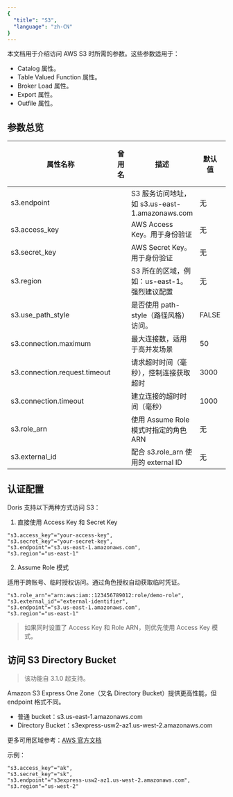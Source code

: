 ```yaml
---
{
  "title": "S3",
  "language": "zh-CN"
}
---
```


本文档用于介绍访问 AWS S3 时所需的参数。这些参数适用于：

- Catalog 属性。
- Table Valued Function 属性。
- Broker Load 属性。
- Export 属性。
- Outfile 属性。

## 参数总览

| 属性名称                     | 曾用名 | 描述                                      | 默认值 | 是否必须 |
|------------------------------|--------|-------------------------------------------|--------|----------|
| s3.endpoint                  |        | S3 服务访问地址，如 s3.us-east-1.amazonaws.com | 无     | 否       |
| s3.access_key                |        | AWS Access Key。用于身份验证              | 无     | 否       |
| s3.secret_key                |        | AWS Secret Key。用于身份验证              | 无     | 否       |
| s3.region                    |        | S3 所在的区域，例如：us-east-1。强烈建议配置 | 无     | 是       |
| s3.use_path_style            |        | 是否使用 path-style（路径风格）访问。     | FALSE  | 否       |
| s3.connection.maximum        |        | 最大连接数，适用于高并发场景              | 50     | 否       |
| s3.connection.request.timeout|        | 请求超时时间（毫秒），控制连接获取超时    | 3000   | 否       |
| s3.connection.timeout        |        | 建立连接的超时时间（毫秒）                | 1000   | 否       |
| s3.role_arn                  |        | 使用 Assume Role 模式时指定的角色 ARN     | 无     | 否       |
| s3.external_id               |        | 配合 s3.role_arn 使用的 external ID       | 无     | 否       |

## 认证配置

Doris 支持以下两种方式访问 S3：

1. 直接使用 Access Key 和 Secret Key

  ```properties
  "s3.access_key"="your-access-key",
  "s3.secret_key"="your-secret-key",
  "s3.endpoint"="s3.us-east-1.amazonaws.com",
  "s3.region"="us-east-1"
  ```

2. Assume Role 模式

  适用于跨账号、临时授权访问。通过角色授权自动获取临时凭证。

  ```properties
  "s3.role_arn"="arn:aws:iam::123456789012:role/demo-role",
  "s3.external_id"="external-identifier",
  "s3.endpoint"="s3.us-east-1.amazonaws.com",
  "s3.region"="us-east-1"
  ```

> 如果同时设置了 Access Key 和 Role ARN，则优先使用 Access Key 模式。

## 访问 S3 Directory Bucket

> 该功能自 3.1.0 起支持。

Amazon S3 Express One Zone（又名 Directory Bucket）提供更高性能，但 endpoint 格式不同。

* 普通 bucket：s3.us-east-1.amazonaws.com
* Directory Bucket：s3express-usw2-az1.us-west-2.amazonaws.com

更多可用区域参考：[AWS 官方文档](https://docs.aws.amazon.com/AmazonS3/latest/userguide/s3-express-Regions-and-Zones.html)

示例：

```properties
"s3.access_key"="ak",
"s3.secret_key"="sk",
"s3.endpoint"="s3express-usw2-az1.us-west-2.amazonaws.com",
"s3.region"="us-west-2"
```

